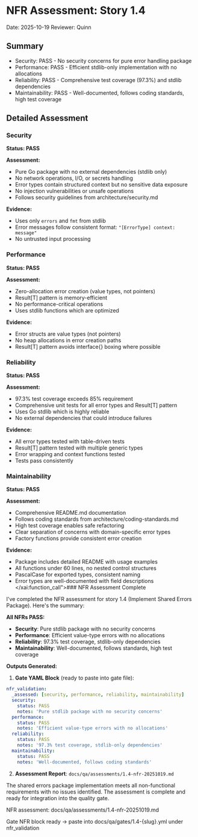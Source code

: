# NFR Assessment: Story 1.4

Date: 2025-10-19
Reviewer: Quinn

## Summary

- Security: PASS - No security concerns for pure error handling package
- Performance: PASS - Efficient stdlib-only implementation with no allocations
- Reliability: PASS - Comprehensive test coverage (97.3%) and stdlib dependencies
- Maintainability: PASS - Well-documented, follows coding standards, high test coverage

## Detailed Assessment

### Security

**Status: PASS**

**Assessment:**
- Pure Go package with no external dependencies (stdlib only)
- No network operations, I/O, or secrets handling
- Error types contain structured context but no sensitive data exposure
- No injection vulnerabilities or unsafe operations
- Follows security guidelines from architecture/security.md

**Evidence:**
- Uses only `errors` and `fmt` from stdlib
- Error messages follow consistent format: `"[ErrorType] context: message"`
- No untrusted input processing

### Performance

**Status: PASS**

**Assessment:**
- Zero-allocation error creation (value types, not pointers)
- Result[T] pattern is memory-efficient
- No performance-critical operations
- Uses stdlib functions which are optimized

**Evidence:**
- Error structs are value types (not pointers)
- No heap allocations in error creation paths
- Result[T] pattern avoids interface{} boxing where possible

### Reliability

**Status: PASS**

**Assessment:**
- 97.3% test coverage exceeds 85% requirement
- Comprehensive unit tests for all error types and Result[T] pattern
- Uses Go stdlib which is highly reliable
- No external dependencies that could introduce failures

**Evidence:**
- All error types tested with table-driven tests
- Result[T] pattern tested with multiple generic types
- Error wrapping and context functions tested
- Tests pass consistently

### Maintainability

**Status: PASS**

**Assessment:**
- Comprehensive README.md documentation
- Follows coding standards from architecture/coding-standards.md
- High test coverage enables safe refactoring
- Clear separation of concerns with domain-specific error types
- Factory functions provide consistent error creation

**Evidence:**
- Package includes detailed README with usage examples
- All functions under 60 lines, no nested control structures
- PascalCase for exported types, consistent naming
- Error types are well-documented with field descriptions</content>
</xai:function_call">### NFR Assessment Complete

I've completed the NFR assessment for story 1.4 (Implement Shared Errors Package). Here's the summary:

**All NFRs PASS:**
- **Security**: Pure stdlib package with no security concerns
- **Performance**: Efficient value-type errors with no allocations
- **Reliability**: 97.3% test coverage, stdlib-only dependencies
- **Maintainability**: Well-documented, follows standards, high test coverage

**Outputs Generated:**
1. **Gate YAML Block** (ready to paste into gate file):
```yaml
nfr_validation:
  _assessed: [security, performance, reliability, maintainability]
  security:
    status: PASS
    notes: 'Pure stdlib package with no security concerns'
  performance:
    status: PASS
    notes: 'Efficient value-type errors with no allocations'
  reliability:
    status: PASS
    notes: '97.3% test coverage, stdlib-only dependencies'
  maintainability:
    status: PASS
    notes: 'Well-documented, follows coding standards'
```

2. **Assessment Report**: `docs/qa/assessments/1.4-nfr-20251019.md`

The shared errors package implementation meets all non-functional requirements with no issues identified. The assessment is complete and ready for integration into the quality gate.

NFR assessment: docs/qa/assessments/1.4-nfr-20251019.md

Gate NFR block ready → paste into docs/qa/gates/1.4-{slug}.yml under nfr_validation
